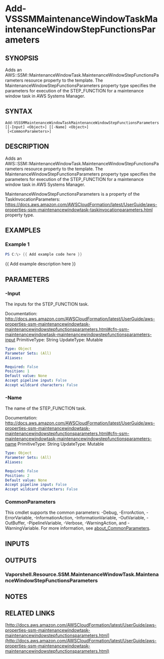 # Add-VSSSMMaintenanceWindowTaskMaintenanceWindowStepFunctionsParameters

## SYNOPSIS
Adds an AWS::SSM::MaintenanceWindowTask.MaintenanceWindowStepFunctionsParameters resource property to the template.
The MaintenanceWindowStepFunctionsParameters property type specifies the parameters for execution of the STEP_FUNCTION for a maintenance window task in AWS Systems Manager.

## SYNTAX

```
Add-VSSSMMaintenanceWindowTaskMaintenanceWindowStepFunctionsParameters [[-Input] <Object>] [[-Name] <Object>]
 [<CommonParameters>]
```

## DESCRIPTION
Adds an AWS::SSM::MaintenanceWindowTask.MaintenanceWindowStepFunctionsParameters resource property to the template.
The MaintenanceWindowStepFunctionsParameters property type specifies the parameters for execution of the STEP_FUNCTION for a maintenance window task in AWS Systems Manager.

MaintenanceWindowStepFunctionsParameters is a property of the TaskInvocationParameters: https://docs.aws.amazon.com/AWSCloudFormation/latest/UserGuide/aws-properties-ssm-maintenancewindowtask-taskinvocationparameters.html property type.

## EXAMPLES

### Example 1
```powershell
PS C:\> {{ Add example code here }}
```

{{ Add example description here }}

## PARAMETERS

### -Input
The inputs for the STEP_FUNCTION task.

Documentation: http://docs.aws.amazon.com/AWSCloudFormation/latest/UserGuide/aws-properties-ssm-maintenancewindowtask-maintenancewindowstepfunctionsparameters.html#cfn-ssm-maintenancewindowtask-maintenancewindowstepfunctionsparameters-input
PrimitiveType: String
UpdateType: Mutable

```yaml
Type: Object
Parameter Sets: (All)
Aliases:

Required: False
Position: 1
Default value: None
Accept pipeline input: False
Accept wildcard characters: False
```

### -Name
The name of the STEP_FUNCTION task.

Documentation: http://docs.aws.amazon.com/AWSCloudFormation/latest/UserGuide/aws-properties-ssm-maintenancewindowtask-maintenancewindowstepfunctionsparameters.html#cfn-ssm-maintenancewindowtask-maintenancewindowstepfunctionsparameters-name
PrimitiveType: String
UpdateType: Mutable

```yaml
Type: Object
Parameter Sets: (All)
Aliases:

Required: False
Position: 2
Default value: None
Accept pipeline input: False
Accept wildcard characters: False
```

### CommonParameters
This cmdlet supports the common parameters: -Debug, -ErrorAction, -ErrorVariable, -InformationAction, -InformationVariable, -OutVariable, -OutBuffer, -PipelineVariable, -Verbose, -WarningAction, and -WarningVariable. For more information, see [about_CommonParameters](http://go.microsoft.com/fwlink/?LinkID=113216).

## INPUTS

## OUTPUTS

### Vaporshell.Resource.SSM.MaintenanceWindowTask.MaintenanceWindowStepFunctionsParameters
## NOTES

## RELATED LINKS

[http://docs.aws.amazon.com/AWSCloudFormation/latest/UserGuide/aws-properties-ssm-maintenancewindowtask-maintenancewindowstepfunctionsparameters.html](http://docs.aws.amazon.com/AWSCloudFormation/latest/UserGuide/aws-properties-ssm-maintenancewindowtask-maintenancewindowstepfunctionsparameters.html)

